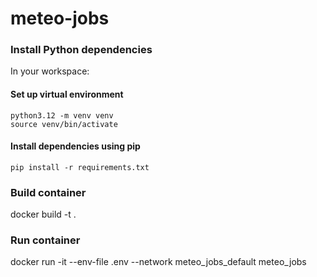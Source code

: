 # meteo-jobs


### Install Python dependencies

In your workspace:

#### Set up virtual environment
```
python3.12 -m venv venv
source venv/bin/activate
```
#### Install dependencies using pip
```
pip install -r requirements.txt
```


### Build container
docker build -t .

### Run container
docker run -it --env-file .env --network meteo_jobs_default meteo_jobs
